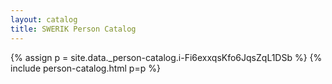 ```yaml
---
layout: catalog
title: SWERIK Person Catalog
---
```

{% assign p = site.data._person-catalog.i-Fi6exxqsKfo6JqsZqL1DSb %}
{% include person-catalog.html p=p %}

